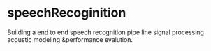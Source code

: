 # speechRecoginition
Building a end to end speech recognition pipe line signal processing acoustic modeling &amp;performance evalution.
